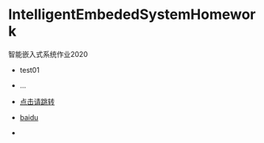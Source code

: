 # IntelligentEmbededSystemHomework
智能嵌入式系统作业2020

* test01

* ...

* [点击请跳转](test01/README.md)

* [baidu](www.baidu.com)

* 

  

  

